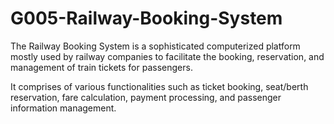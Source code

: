 # G005-Railway-Booking-System

The Railway Booking System is a sophisticated computerized platform mostly used by railway companies to facilitate the booking, reservation, and management of train tickets for passengers. 

It comprises of various functionalities such as ticket booking, seat/berth reservation, fare calculation, payment processing, and passenger information management.
